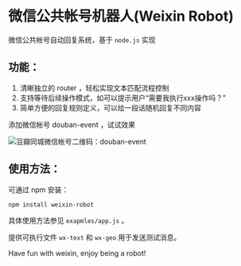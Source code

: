 # 微信公共帐号机器人(Weixin Robot)

微信公共帐号自动回复系统，基于 `node.js` 实现

## 功能：

1. 清晰独立的 router ，轻松实现文本匹配流程控制
2. 支持等待后续操作模式，如可以提示用户“需要我执行xxx操作吗？”
3. 简单方便的回复规则定义，可以给一段话随机回复不同内容

添加微信帐号 douban-event ，试试效果

![豆瓣同城微信帐号二维码：douban-event](http://i.imgur.com/ijE19.jpg)

## 使用方法：

可通过 npm 安装：

```
npm install weixin-robot
```

具体使用方法参见 `exapmles/app.js` 。

提供可执行文件 `wx-text` 和 `wx-geo` 用于发送测试消息。

Have fun with weixin, enjoy being a robot!
